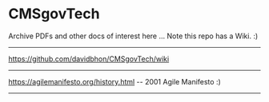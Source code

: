 # CMSgovTech

Archive PDFs and other docs of interest here ... Note this repo has a Wiki. :)

---

https://github.com/davidbhon/CMSgovTech/wiki

---

https://agilemanifesto.org/history.html -- 2001 Agile Manifesto :)

---


